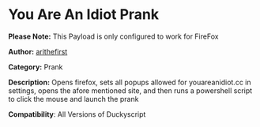# You Are An Idiot Prank

**Please Note:** This Payload is only configured to work for FireFox

**Author:** [arithefirst](https://arithefirst.com)

**Category:** Prank

**Description:** Opens firefox, sets all popups allowed for youareanidiot.cc in settings, opens the afore mentioned site, and then runs a powershell script to click the mouse and launch the prank

**Compatibility**: All Versions of Duckyscript
